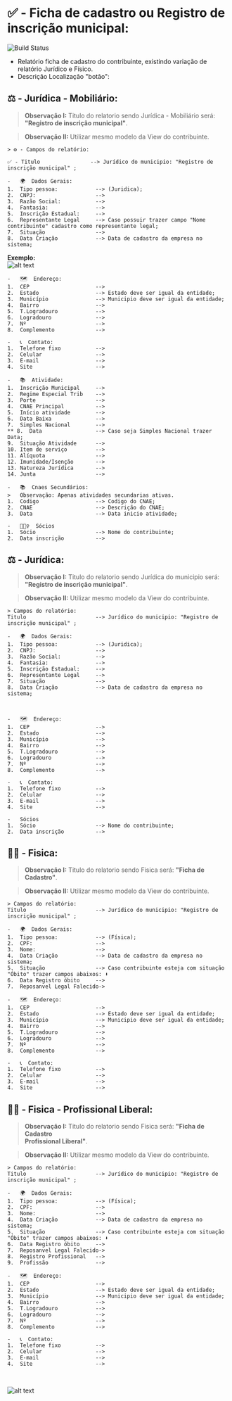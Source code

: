 # ✅ - Ficha de cadastro ou Registro de inscrição municipal:
![Build Status](https://travis-ci.org/joemccann/dillinger.svg?branch=master)

-   Relatório ficha de cadastro do contribuinte, existindo variação de relatório Jurídico e Físico.
-   Descrição Localização "botão":


## ⚖️ - Jurídica - Mobiliário:<br>
>   **Observação I:** Titulo do relatorio sendo Jurídica - Mobiliário será: **"Registro de inscrição municipal"**. <br>

>   **Observação II:** Utilizar mesmo modelo da View do contribuinte. 
```
> ⚙️ - Campos do relatório:

✅ - Titulo                --> Jurídico do municipio: "Registro de inscrição municipal" ;

-   🌍  Dados Gerais:
1.  Tipo pessoa:            --> (Juridica);
2.  CNPJ:                   --> 
3.  Razão Social:           --> 
4.  Fantasia:               --> 
5.  Inscrição Estadual:     --> 
6.  Representante Legal     --> Caso possuir trazer campo "Nome contribuinte" cadastro como representante legal;
7.  Situação                --> 
8.  Data Criação            --> Data de cadastro da empresa no sistema; 
```
**Exemplo:** <br> 
![alt text](image.png)

```
-   🗺️  Endereço:
1.  CEP                     --> 
2.  Estado                  --> Estado deve ser igual da entidade;
3.  Município               --> Municipio deve ser igual da entidade; 
4.  Bairro                  -->
5.  T.Logradouro            -->
6.  Logradouro              -->
7.  Nº                      -->
8.  Complemento             -->

-   📞  Contato:
1.  Telefone fixo           --> 
2.  Celular                 -->
3.  E-mail                  -->
4.  Site                    -->

-   📚  Atividade:
1.  Inscrição Municipal     -->
2.  Regime Especial Trib    -->
3.  Porte                   -->
4.  CNAE Principal          -->
5.  Início atividade        -->
6.  Data Baixa              -->
7.  Simples Nacional        -->
** 8.  Data                 --> Caso seja Simples Nacional trazer Data;
9.  Situação Atividade      --> 
10. Item de serviço         -->
11. Alíquota                -->
12. Imunidade/Isenção       -->
13. Natureza Jurídica       -->
14. Junta                   -->

-   📚  Cnaes Secundários:
>   Observação: Apenas atividades secundarias ativas.
1.  Codigo                  --> Codigo do CNAE;
2.  CNAE                    --> Descrição do CNAE;
3.  Data                    --> Data inicio atividade;

-   🤵🏻‍♀️  Sócios
1.  Sócio                   --> Nome do contribuinte;
2.  Data inscrição          -->

```
## ⚖️ - Jurídica:<br>
>   **Observação I:** Titulo do relatorio sendo Jurídica do municipio será: **"Registro de inscrição municipal"**. <br>

>   **Observação II:** Utilizar mesmo modelo da View do contribuinte. 
```
> Campos do relatório:
Titulo                      --> Jurídico do municipio: "Registro de inscrição municipal" ;

-   🌍  Dados Gerais:
1.  Tipo pessoa:            --> (Juridica);
2.  CNPJ:                   --> 
3.  Razão Social:           --> 
4.  Fantasia:               --> 
5.  Inscrição Estadual:     --> 
6.  Representante Legal     -->
7.  Situação                --> 
8.  Data Criação            --> Data de cadastro da empresa no sistema; 



-   🗺️  Endereço:
1.  CEP                     --> 
2.  Estado                  --> 
3.  Município               --> 
4.  Bairro                  -->
5.  T.Logradouro            -->
6.  Logradouro              -->
7.  Nº                      -->
8.  Complemento             -->

-   📞  Contato:
1.  Telefone fixo           --> 
2.  Celular                 -->
3.  E-mail                  -->
4.  Site                    -->

-   Sócios
1.  Sócio                   --> Nome do contribuinte;
2.  Data inscrição          -->

```
## 🙍🏻 - Fisica:<br>
>   **Observação I:** Titulo do relatorio sendo Fisica será: **"Ficha de Cadastro"**. <br>

>   **Observação II:** Utilizar mesmo modelo da View do contribuinte. 
```
> Campos do relatório:
Titulo                      --> Jurídico do municipio: "Registro de inscrição municipal" ;

-   🌍  Dados Gerais:
1.  Tipo pessoa:            --> (Física);
2.  CPF:                    --> 
3.  Nome:                   -->  
4.  Data Criação            --> Data de cadastro da empresa no sistema; 
5.  Situação                --> Caso contribuinte esteja com situação "Óbito" trazer campos abaixos: ⬇️
6.  Data Registro óbito     -->
7.  Reposanvel Legal Falecido->

-   🗺️  Endereço:
1.  CEP                     --> 
2.  Estado                  --> Estado deve ser igual da entidade;
3.  Município               --> Municipio deve ser igual da entidade; 
4.  Bairro                  -->
5.  T.Logradouro            -->
6.  Logradouro              -->
7.  Nº                      -->
8.  Complemento             -->

-   📞  Contato:
1.  Telefone fixo           --> 
2.  Celular                 -->
3.  E-mail                  -->
4.  Site                    -->
```

## 🙍🏻 - Fisica - Profissional Liberal:<br>
>   **Observação I:** Titulo do relatorio sendo Fisica será: **"Ficha de Cadastro <br>  Profissional Liberal"**. <br>

>   **Observação II:** Utilizar mesmo modelo da View do contribuinte. 
```
> Campos do relatório:
Titulo                      --> Jurídico do municipio: "Registro de inscrição municipal" ;

-   🌍  Dados Gerais:
1.  Tipo pessoa:            --> (Física);
2.  CPF:                    --> 
3.  Nome:                   -->  
4.  Data Criação            --> Data de cadastro da empresa no sistema; 
5.  Situação                --> Caso contribuinte esteja com situação "Óbito" trazer campos abaixos: ⬇️
6.  Data Registro óbito     -->
7.  Reposanvel Legal Falecido->
8.  Registro Profissional   -->
9.  Profissão               -->

-   🗺️  Endereço:
1.  CEP                     --> 
2.  Estado                  --> Estado deve ser igual da entidade;
3.  Município               --> Municipio deve ser igual da entidade; 
4.  Bairro                  -->
5.  T.Logradouro            -->
6.  Logradouro              -->
7.  Nº                      -->
8.  Complemento             -->

-   📞  Contato:
1.  Telefone fixo           --> 
2.  Celular                 -->
3.  E-mail                  -->
4.  Site                    -->
```
<br>

![alt text](/Fotos/Profssional%20Lib.png)